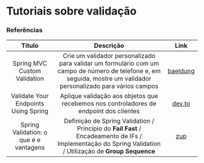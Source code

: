 # Tutoriais sobre validação

### Referências

Título | Descrição | Link
:----------: | :----------: | :----------:
Spring MVC Custom Validation | Crie um validador personalizado para validar um formulário com um campo de número de telefone e, em seguida, mostre um validador personalizado para vários campos | [baeldung](https://www.baeldung.com/spring-mvc-custom-validator)
Validate Your Endpoints Using Spring | Aplique validação aos objetos que recebemos nos controladores de endpoint dos clientes | [dev.to](https://dev.to/jarjanazy/validate-your-endpoints-using-spring-4l3e)
Spring Validation: o que é e vantagens | Definição de Spring Validation / Princípio do **Fail Fast** / Encadeamento de IFs / Implementação do Spring Validation / Utilização de **Group Sequence** | [zup](https://www.zup.com.br/blog/spring-validation-o-que-e?utm_source=google-chat&utm_medium=interno&utm_campaign=gc-geral)
